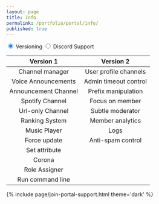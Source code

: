 ```yaml
---
layout: page
title: Info
permalink: /portfolio/portal/info/
published: true
---
```


<div class="page" markdown="1">

<div class="tabset float_center">
<!-- Tab 1 -->
<input type="radio" name="tabset" id="tab1" aria-controls="versions" checked>
<label for="tab1">Versioning</label>
<!-- Tab 2 -->
<input type="radio" name="tabset" id="tab2" aria-controls="support">
<label for="tab2">Discord Support</label>

<div class="tab-panels">
<section id="versions" class="tab-panel">
<div markdown="1">

| Version 1 | Version 2  |
|:-------------:| :-----:|
| Channel manager | User profile channels |
| Voice Announcements | Admin timeout control |
| Announcement Channel | Prefix manipulation |
| Spotify Channel | Focus on member |
| Url-only Channel | Subtle moderator |
| Ranking System | Member analytics |
| Music Player | Logs |
| Force update | Anti-spam control |
| Set attribute | |
| Corona | |
| Role Assigner | |
| Run command line | |

</div>

</section>
<section id="support" class="tab-panel">
<div markdown="1">

{% include page/join-portal-support.html theme='dark' %}

</div>
</section>

</div>
